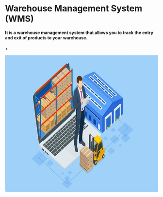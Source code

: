  <h1> Warehouse Management System (WMS) </h1> 

<h4><b> It is a warehouse management system that allows you to track the entry and exit of products to your warehouse. </b></h4>+

<p align="center">
<img src="images/wms.jpg" width="800" height="450"></img>
</p>

